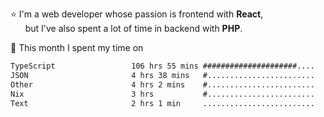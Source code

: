 ⭐ I'm a web developer whose passion is frontend with <b>React</b>,<br/>
&nbsp; &nbsp; &nbsp; but I've also spent a lot of time in backend with <b>PHP</b>.

📅 This month I spent my time on

<!--START_SECTION:waka-->

```txt
TypeScript                 106 hrs 55 mins #####################....   84.76 %
JSON                       4 hrs 38 mins   #........................   03.68 %
Other                      4 hrs 2 mins    #........................   03.20 %
Nix                        3 hrs           #........................   02.38 %
Text                       2 hrs 1 min     .........................   01.61 %
```

<!--END_SECTION:waka-->
